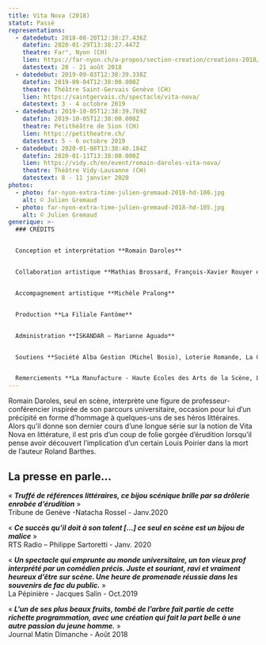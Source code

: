 ```yaml
---
title: Vita Nova (2018)
statut: Passé
representations:
  - datedebut: 2018-08-20T12:38:27.436Z
    datefin: 2020-01-29T13:38:27.447Z
    theatre: Far°, Nyon (CH)
    lien: https://far-nyon.ch/a-propos/section-creation/creations-2018/copie-de-vita-nova.html
    datestext: 20 - 21 août 2018
  - datedebut: 2019-09-03T12:38:39.338Z
    datefin: 2019-09-04T12:38:00.000Z
    theatre: Théâtre Saint-Gervais Genève (CH)
    lien: https://saintgervais.ch/spectacle/vita-nova/
    datestext: 3 - 4 octobre 2019
  - datedebut: 2019-10-05T12:38:39.769Z
    datefin: 2019-10-05T12:38:00.000Z
    theatre: Petithéâtre de Sion (CH)
    lien: https://petitheatre.ch/
    datestext: 5 - 6 octobre 2019
  - datedebut: 2020-01-08T13:38:40.184Z
    datefin: 2020-01-11T13:38:00.000Z
    lien: https://vidy.ch/en/event/romain-daroles-vita-nova/
    theatre: Théâtre Vidy-Lausanne (CH)
    datestext: 8 - 11 janvier 2020
photos:
  - photo: far-nyon-extra-time-julien-gremaud-2018-hd-100.jpg
    alt: © Julien Gremaud
  - photo: far-nyon-extra-time-julien-gremaud-2018-hd-105.jpg
    alt: © Julien Gremaud
generique: >-
  ### C﻿RÉDITS


  Conception et interprétation **Romain Daroles**


  Collaboration artistique **Mathias Brossard, François-Xavier Rouyer et Romain Daroles**


  Accompagnement artistique **Michèle Pralong**


  Production **La Filiale Fantôme**


  Administration **ISKANDAR – Marianne Aguado**


  Soutiens **Société Alba Gestion (Michel Bosio), Loterie Romande, La Corodis.** 


  Remerciements **La Manufacture - Haute Ecoles des Arts de la Scène, L'Arsenic - Centre d'art scénique contemporain**
---
```

Romain Daroles, seul en scène, interprète une figure de professeur-conférencier inspirée de son parcours universitaire, occasion pour lui d’un précipité en forme d’hommage à quelques-uns de ses héros littéraires. Alors qu’il donne son dernier cours d’une longue série sur la notion de Vita Nova en littérature, il est pris d’un coup de folie gorgée d’érudition lorsqu’il pense avoir découvert l’implication d’un certain Louis Poirier dans la mort de l’auteur Roland Barthes.

## L﻿a presse en parle...

« ***Truffé de références littéraires, ce bijou scénique brille par sa drôlerie enrobée d’érudition*** » \
Tribune de Genève -Natacha Rossel - Janv.2020

« ***Ce succès qu’il doit à son talent \[…] ce seul en scène est un bijou de malice*** »\
RTS Radio – Philippe Sartoretti - Janv. 2020

« ***Un spectacle qui emprunte au monde universitaire, un ton vieux prof interprété par un comédien précis. Juste et souriant, ravi et vraiment heureux d’être sur scène. Une heure de promenade réussie dans les souvenirs de fac du public.***  »\
La Pépinière - Jacques Salin - Oct.2019

« ***L’un de ses plus beaux fruits, tombé de l’arbre fait partie de cette richette programmation, avec une création qui fait la part belle à une autre passion du jeune homme.*** »\
Journal Matin Dimanche - Août 2018